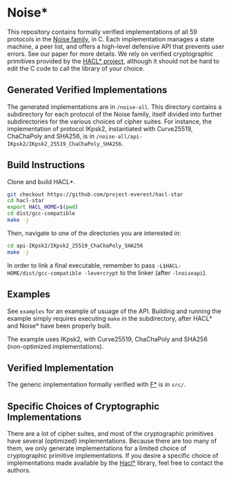Noise\*
=======

This repository contains formally verified implementations of all 59 protocols in the
[Noise family](http://www.noiseprotocol.org/), in C.
Each implementation manages a state machine, a peer list, and offers a high-level
defensive API that prevents user errors. See our paper for more details. We rely on
verified cryptographic primitives provided by the
[HACL\* project](https://github.com/project-everest/hacl-star), although it
should not be hard to edit the C code to call the library of your choice.

## Generated Verified Implementations

The generated implementations are in `/noise-all`.
This directory contains a subdirectory for each protocol of the Noise family,
itself divided into further subdirectories for the various choices of cipher suites.
For instance, the implementation of protocol IKpsk2, instantiated with Curve25519, ChaChaPoly and
SHA256, is in `/noise-all/api-IKpsk2/IKpsk2_25519_ChaChaPoly_SHA256`.

## Build Instructions

Clone and build HACL\*.

```bash
git checkout https://github.com/project-everest/hacl-star
cd hacl-star
export HACL_HOME=$(pwd)
cd dist/gcc-compatible
make -j
```

Then, navigate to one of the directories you are interested in:

```bash
cd api-IKpsk2/IKpsk2_25519_ChaChaPoly_SHA256
make -j
```

In order to link a final executable, remember to pass
`-L$HACL-HOME/dist/gcc-compatible -levercrypt` to the linker (after
`-lnoiseapi`).

## Examples

See `examples` for an example of usuage of the API.
Building and running the example simply requires executing `make` in the subdirectory,
after HACL* and Noise\* have been properly built.

The example uses IKpsk2, with Curve25519, ChaChaPoly and SHA256 (non-optimized
implementations).

## Verified Implementation

The generic implementation formally verified with [F\*](https://www.fstar-lang.org/)
is in `src/`.

## Specific Choices of Cryptographic Implementations

There are a lot of cipher suites, and most of the cryptographic primitives have
several (optimized) implementations. Because there are too many of them, we only
generate implementations for a limited choice of cryptographic primitive
implementations. If you desire a specific choice of implementations made available
by the [Hacl\*](https://github.com/project-everest/hacl-star) library, feel free
to contact the authors.
